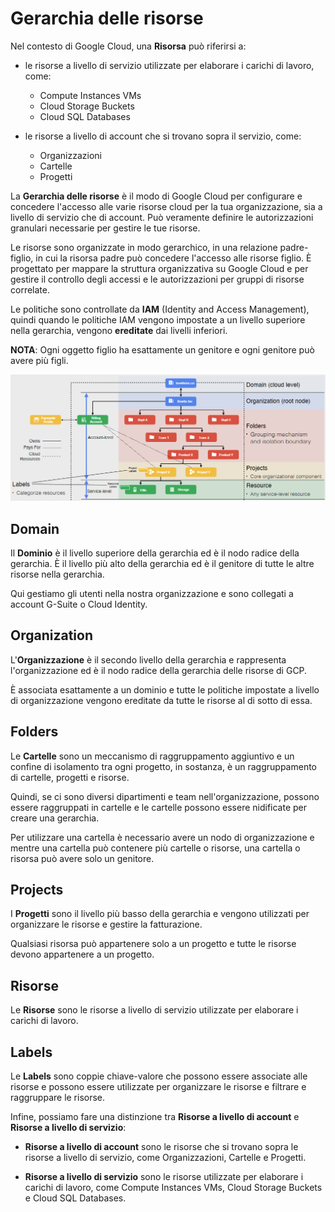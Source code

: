 # Gerarchia delle risorse

Nel contesto di Google Cloud, una **Risorsa** può riferirsi a:

- le risorse a livello di servizio utilizzate per elaborare i carichi di lavoro, come:

  - Compute Instances VMs
  - Cloud Storage Buckets
  - Cloud SQL Databases

- le risorse a livello di account che si trovano sopra il servizio, come:

  - Organizzazioni
  - Cartelle
  - Progetti

La **Gerarchia delle risorse** è il modo di Google Cloud per configurare e concedere l'accesso alle varie risorse cloud per la tua organizzazione, sia a livello di servizio che di account. Può veramente definire le autorizzazioni granulari necessarie per gestire le tue risorse.

Le risorse sono organizzate in modo gerarchico, in una relazione padre-figlio, in cui la risorsa padre può concedere l'accesso alle risorse figlio. È progettato per mappare la struttura organizzativa su Google Cloud e per gestire il controllo degli accessi e le autorizzazioni per gruppi di risorse correlate.

Le politiche sono controllate da **IAM** (Identity and Access Management), quindi quando le politiche IAM vengono impostate a un livello superiore nella gerarchia, vengono **ereditate** dai livelli inferiori.

**NOTA**: Ogni oggetto figlio ha esattamente un genitore e ogni genitore può avere più figli.

![Gerarchia delle risorse](../images/01_Resource_Hierarchy_01.png)


## Domain

Il **Dominio** è il livello superiore della gerarchia ed è il nodo radice della gerarchia. È il livello più alto della gerarchia ed è il genitore di tutte le altre risorse nella gerarchia.

Qui gestiamo gli utenti nella nostra organizzazione e sono collegati a account G-Suite o Cloud Identity.

## Organization

L'**Organizzazione** è il secondo livello della gerarchia e rappresenta l'organizzazione ed è il nodo radice della gerarchia delle risorse di GCP.

È associata esattamente a un dominio e tutte le politiche impostate a livello di organizzazione vengono ereditate da tutte le risorse al di sotto di essa.

## Folders

Le **Cartelle** sono un meccanismo di raggruppamento aggiuntivo e un confine di isolamento tra ogni progetto, in sostanza, è un raggruppamento di cartelle, progetti e risorse.

Quindi, se ci sono diversi dipartimenti e team nell'organizzazione, possono essere raggruppati in cartelle e le cartelle possono essere nidificate per creare una gerarchia.

Per utilizzare una cartella è necessario avere un nodo di organizzazione e mentre una cartella può contenere più cartelle o risorse, una cartella o risorsa può avere solo un genitore.

## Projects

I **Progetti** sono il livello più basso della gerarchia e vengono utilizzati per organizzare le risorse e gestire la fatturazione.

Qualsiasi risorsa può appartenere solo a un progetto e tutte le risorse devono appartenere a un progetto.

## Risorse

Le **Risorse** sono le risorse a livello di servizio utilizzate per elaborare i carichi di lavoro.

## Labels

Le **Labels** sono coppie chiave-valore che possono essere associate alle risorse e possono essere utilizzate per organizzare le risorse e filtrare e raggruppare le risorse.

Infine, possiamo fare una distinzione tra **Risorse a livello di account** e **Risorse a livello di servizio**:

- **Risorse a livello di account** sono le risorse che si trovano sopra le risorse a livello di servizio, come Organizzazioni, Cartelle e Progetti.

- **Risorse a livello di servizio** sono le risorse utilizzate per elaborare i carichi di lavoro, come Compute Instances VMs, Cloud Storage Buckets e Cloud SQL Databases.